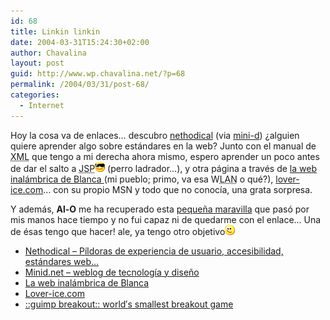 ```yaml
---
id: 68
title: Linkin linkin
date: 2004-03-31T15:24:30+02:00
author: Chavalina
layout: post
guid: http://www.wp.chavalina.net/?p=68
permalink: /2004/03/31/post-68/
categories:
  - Internet
---
```

Hoy la cosa va de enlaces… descubro <a href="http://www.nethodical.com/weblog/index.html" target="_blank">nethodical</a> (via <a href="http://www.minid.net/archivos/categorias/google/nuevo_diseno_de_google.php#a13559" target="_blank">mini-d</a>) ¿alguien quiere aprender algo sobre estándares en la web? Junto con el manual de <acronym title="eXtensible Markup Language">XML</acronym> que tengo a mi derecha ahora mismo, espero aprender un poco antes de dar el salto a <acronym title="Java Server Pages Technology">JSP</acronym>![emo](/imagenes/emoticonos/gafas.gif) (perro ladrador…), y otra página a través de <a href="http://www.infoblanca.net/" target="_blank">la web inalámbrica de Blanca </a>(mi pueblo; primo, va esa W<acronym title="Local Area Network">LAN</acronym> o qué?), <a href="http://www.lover-ice.com/1.htm" target="_blank">lover-ice.com</a>… con su propio MSN y todo que no conocía, una grata sorpresa. 

Y además, **Al-O** me ha recuperado esta <a href="http://www.guimp.com/breakout.html" target="_blank">pequeña maravilla</a> que pasó por mis manos hace tiempo y no fui capaz ni de quedarme con el enlace… Una de ésas tengo que hacer! ale, ya tengo otro objetivo![emo](/imagenes/emoticonos/guino.gif) 

  * <a href="http://www.nethodical.com/weblog/index.html" target="_blank">Nethodical – Píldoras de experiencia de usuario, accesibilidad, estándares web… </a>
  * <a href="http://www.minid.net/archivos/categorias/google/nuevo_diseno_de_google.php#a13559" target="_blank">Minid.net – weblog de tecnología y diseño </a>
  * <a href="http://www.infoblanca.net/" target="_blank">La web inalámbrica de Blanca</a>
  * <a href="http://www.lover-ice.com/1.htm" target="_blank">Lover-ice.com</a>
  * <a href="http://www.guimp.com/breakout.html" target="_blank">::guimp breakout:: world&prime;s smallest breakout game </a>
